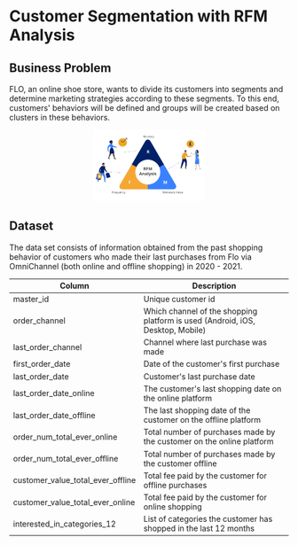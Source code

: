 # Customer Segmentation with RFM Analysis

## Business Problem
FLO, an online shoe store, wants to divide its customers into segments and determine marketing strategies according to these segments. To this end, customers' behaviors will be defined and groups will be created based on clusters in these behaviors.

<p align="center" width="100%">
    <img width="40%" src="rfm.jpg">
</p>

## Dataset

The data set consists of information obtained from the past shopping behavior of customers who made their last purchases from Flo via OmniChannel (both online and offline shopping) in 2020 - 2021.

| Column                            | Description                                                                     |
|-----------------------------------|---------------------------------------------------------------------------------|
| master_id                         | Unique customer id                                                              |
| order_channel                     | Which channel of the shopping platform is used  (Android, iOS, Desktop, Mobile) |
| last_order_channel                | Channel where last purchase was made                                            |
| first_order_date                  | Date of the customer's first purchase                                           |
| last_order_date                   | Customer's last purchase date                                                   |
| last_order_date_online            | The customer's last shopping date  on the online platform                       |
| last_order_date_offline           | The last shopping date of the customer  on the offline platform                 |
| order_num_total_ever_online       | Total number of purchases made by  the customer on the online platform          |
| order_num_total_ever_offline      | Total number of purchases made by  the customer offline                         |
| customer_value_total_ever_offline | Total fee paid by the customer for offline purchases                            |
| customer_value_total_ever_online  | Total fee paid by the customer for online shopping                              |
| interested_in_categories_12       | List of categories the customer has shopped  in the last 12 months              |

